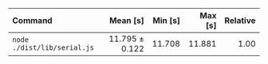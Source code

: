 | Command | Mean [s] | Min [s] | Max [s] | Relative |
|:---|---:|---:|---:|---:|
| `node ./dist/lib/serial.js` | 11.795 ± 0.122 | 11.708 | 11.881 | 1.00 |
